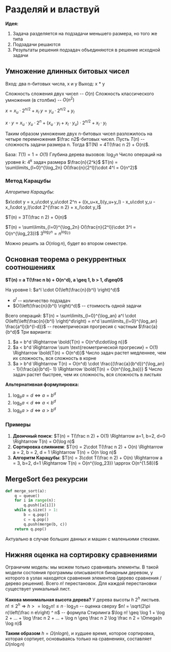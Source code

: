 # Разделяй и властвуй

**Идея:**
1. Задача разделяется на подзадачи меньшего размера, но того же типа
2. Подзадачи решаются
3. Результаты решения подзадач объединяются в решение исходной задачи

## Умножение длинных битовых чисел

Вход: два n-битовых числа, x и y
Выход: x * y

Сложность сложения двух чисел -- $O(n)$
Сложность классического умножения (в столбик) -- $O(n^2)$

$x = x_u \cdot 2^{n/2} + x_l$
$y = y_u \cdot 2^{n/2} + y_l$

$x\cdot y = x_u\cdot y_u\cdot 2^n + (x_u\cdot y_l + x_l\cdot y_u)\cdot 2^{n/2} + x_l\cdot y_l$

Таким образом умножение двух n-битовых чисел разложилось на четыре перемножения $\frac n2$-битовых чисел.
Пусть $T(n)$ -- сложность задачи размера n. Тогда $T(N) = 4T(\frac n 2) + O(n)$.

База: $T(1) = 1 = O(1)$
Глубина дерева вызовов: $\log_2 n$
Число операций на уровне $k$: $4^k$ задач размера $\frac{n}{2^k}$
$T(n) = \sum\limits_{l=0}^{\log_2n} O(\frac{n}{2^l})\cdot 4^l = O(n^2)$

### Метод Карацубы

*Алгоритма Карацубы*:

$x\cdot y = x_u\cdot y_u\cdot 2^n + ((x_u+x_l)(y_u+y_l) - x_u\cdot y_u - x_l\cdot y_l)\cdot 2^{\frac n 2} + x_l\cdot y_l$

$T(n) = 3T(\frac n 2) + O(n)$

$T(n) = \sum\limits_{l=0}^{\log_2n} O(\frac{n}{2^l})\cdot 3^l = O(n^{\log_23})$
$3^{\log_2n}=n^{\log_23}$

Можно решить за $O(n\log n)$, будет во втором семестре.

## Основная теорема о рекуррентных соотношениях

**$T(n) = a T(\frac n b) + O(n^d), a \geq 1, b > 1, d\geq0$**

На уровне l: $a^l \cdot O(\left(\frac{n}{b^l} \right)^d)$
* $a^l$ -- количество подзадач
* $O(\left(\frac{n}{b^l} \right)^d)$ -- стоимость одной задачи

Всего операций: $T(n) = \sum\limits_{l=0}^{\log_an} a^l \cdot O\left(\left(\frac{n}{b^l} \right)^d\right) = n^d \sum\limits_{l=0}^{\log_an} \frac{a^l}{b^{l-d}}$ -- геометрическая прогресия с частным $\frac{a}{b^d}$
Три варианта:
1. $a = b^d \Rightarrow \bold{T(n) = O(n^d\cdot\log n)}$
2. $a < b^d \Rightarrow \sum \text{геометрической прогресии} = O(1) \Rightarrow \bold{T(n) = O(n^d)}$
    Число задач растет медленнее, чем их сложность, вся сложность в корне
3. $a > b^d \Rightarrow T(n) = O(n^d) \cdot \frac{(\frac{a}{b^d})^{\log_an} - 1}{\frac{a}{b^d}- 1} \Rightarrow \bold{T(n) = O(n^{\log_ba})} $
    Число задач растет быстрее, чем их сложность, вся сложность в листьях

**Альтернативная формулировка:**
1. $\log_b a = d \Leftrightarrow a = b^d$
2. $\log_b a < d \Leftrightarrow a < b^d$
3. $\log_b a > d \Leftrightarrow a > b^d$

### Примеры

1. **Двоичный поиск**: $T(n) = T(\frac n 2) + O(1) \Rightarrow a=1, b=2, d=0 \Rightarrow T(n) = O(\log n)$
2. **Сортировка слиянием**: $T(n) = 2\cdot T(\frac n 2) + O(n) \Rightarrow a = 2, b = 2, d = 1 \Rightarrow T(n) = O(n \log n)$
3. **Алгоритм Карацубы**: $T(n) = 3\cdot T(\frac n 2) + O(n) \Rightarrow a = 3, b=2, d=1 \Rightarrow T(n) = O(n^{\log_23}) \approx O(n^{1.58})$


## MergeSort без рекурсии

```python
def merge_sort(a):
    q = queue()
    for i in range(n):
        q.push([a[i]])
    while q.size() > 1:
        b = q.pop()
        c = q.pop()
        q.push(merge(b, c))
    return q.pop()
```
Актуально в случае больших данных и машин с маленькими стеками.

## Нижняя оценка на сортировку сравнениями

Ограничим модель: мы можем только сравнивать элементы. В такой модели состояния программы описываются бинарным деревом, у которого в узлах находятся сравнения элементов (дерево сравнения / дерево решения).
Всего $n!$ перестановок. Для каждой перестановки существует уникальный лист.

**Какова минимальная высота дерева?**
У дерева высоты $h$ $2^h$ листьев.
$n!\leq 2^h \Rightarrow h >= \log_2 n! \leq n \cdot \log_2 n$ -- оценка сверху
$n! = \sqrt(2\pi n)\left(\frac n e\right) ^ n$ -- формула Стирлинга
$\log n! \geq \log 1 + \log 2 + ... + \log \frac n 2 + ... + \log n \geq \frac n 2 \log \frac n 2 = \Omega(n \log n)$

**Таким образом** $h = \Omega(n log n)$, и худшее время, которое сортировка, которая сортиует, основываясь только на сравнениях, составляет $\Omega(n \log n)$
